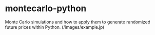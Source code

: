 # montecarlo-python
Monte Carlo simulations and how to apply them to generate randomized future prices within Python.
(/images/example.jp)

